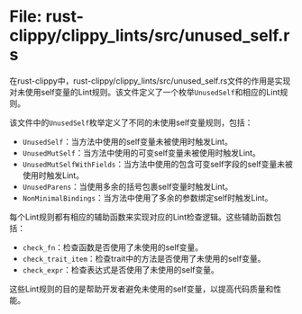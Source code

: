 # File: rust-clippy/clippy_lints/src/unused_self.rs

在rust-clippy中，rust-clippy/clippy_lints/src/unused_self.rs文件的作用是实现对未使用self变量的Lint规则。该文件定义了一个枚举`UnusedSelf`和相应的Lint规则。

该文件中的`UnusedSelf`枚举定义了不同的未使用self变量规则，包括：
- `UnusedSelf`：当方法中使用的self变量未被使用时触发Lint。
- `UnusedMutSelf`：当方法中使用的可变self变量未被使用时触发Lint。
- `UnusedMutSelfWithFields`：当方法中使用的包含可变self字段的self变量未被使用时触发Lint。
- `UnusedParens`：当使用多余的括号包裹self变量时触发Lint。
- `NonMinimalBindings`：当方法中使用了多余的参数绑定self时触发Lint。

每个Lint规则都有相应的辅助函数来实现对应的Lint检查逻辑。这些辅助函数包括：
- `check_fn`：检查函数是否使用了未使用的self变量。
- `check_trait_item`：检查trait中的方法是否使用了未使用的self变量。
- `check_expr`：检查表达式是否使用了未使用的self变量。

这些Lint规则的目的是帮助开发者避免未使用的self变量，以提高代码质量和性能。

